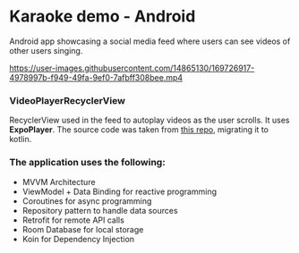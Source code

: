 # Karaoke demo - Android

Android app showcasing a social media feed where users can see videos of other users singing.



https://user-images.githubusercontent.com/14865130/169726917-4978997b-f949-49fa-9ef0-7afbff308bee.mp4



### VideoPlayerRecyclerView
RecyclerView used in the feed to autoplay videos as the user scrolls. It uses **ExpoPlayer**.
The source code was taken from [this repo](https://github.com/mitchtabian/Video-Player-RecyclerView), migrating it to kotlin.

### The application uses the following:
- MVVM Architecture
- ViewModel + Data Binding for reactive programming
- Coroutines for async programming
- Repository pattern to handle data sources
- Retrofit for remote API calls
- Room Database for local storage
- Koin for Dependency Injection
